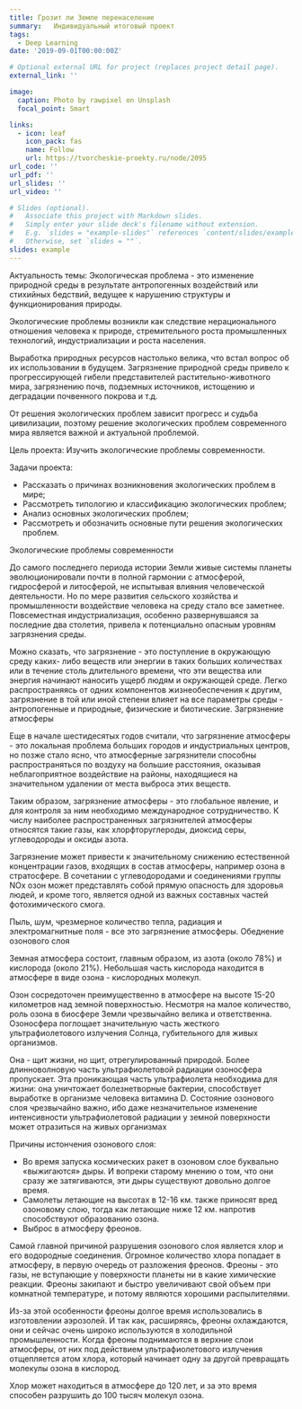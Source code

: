 ```yaml
---
title: Грозит ли Земле перенаселение
summary:   Индивидуальный итоговый проект
tags:
  - Deep Learning
date: '2019-09-01T00:00:00Z'

# Optional external URL for project (replaces project detail page).
external_link: ''

image:
  caption: Photo by rawpixel on Unsplash
  focal_point: Smart

links:
  - icon: leaf
    icon_pack: fas
    name: Follow
    url: https://tvorcheskie-proekty.ru/node/2095
url_code: ''
url_pdf: ''
url_slides: ''
url_video: ''

# Slides (optional).
#   Associate this project with Markdown slides.
#   Simply enter your slide deck's filename without extension.
#   E.g. `slides = "example-slides"` references `content/slides/example-slides.md`.
#   Otherwise, set `slides = ""`.
slides: example
---
```


Актуальность темы: Экологическая проблема - это изменение природной среды в результате антропогенных воздействий или стихийных бедствий, ведущее к нарушению структуры и функционирования природы.

Экологические проблемы возникли как следствие нерационального отношения человека к природе, стремительного роста промышленных технологий, индустриализации и роста населения.

Выработка природных ресурсов настолько велика, что встал вопрос об их использовании в будущем. Загрязнение природной среды привело к прогрессирующей гибели представителей растительно-животного мира, загрязнению почв, подземных источников, истощению и деградации почвенного покрова и т.д.

От решения экологических проблем зависит прогресс и судьба цивилизации, поэтому решение экологических проблем современного мира является важной и актуальной проблемой.

Цель проекта: Изучить экологические проблемы современности.

Задачи проекта:

   - Рассказать о причинах возникновения экологических проблем в мире;
   - Рассмотреть типологию и классификацию экологических проблем;
   - Анализ основных экологических проблем;
   - Рассмотреть и обозначить основные пути решения экологических проблем.

Экологические проблемы современности

До самого последнего периода истории Земли живые системы планеты эволюционировали почти в полной гармонии с атмосферой, гидросферой и литосферой, не испытывая влияния человеческой деятельности. Но по мере развития сельского хозяйства и промышленности воздействие человека на среду стало все заметнее. Повсеместная индустриализация, особенно развернувшаяся за последние два столетия, привела к потенциально опасным уровням загрязнения среды.

Можно сказать, что загрязнение - это поступление в окружающую среду каких- либо веществ или энергии в таких больших количествах или в течение столь длительного времени, что эти вещества или энергия начинают наносить ущерб людям и окружающей среде. Легко распространяясь от одних компонентов жизнеобеспечения к другим, загрязнение в той или иной степени влияет на все параметры среды - антропогенные и природные, физические и биотические.
Загрязнение атмосферы


Еще в начале шестидесятых годов считали, что загрязнение атмосферы - это локальная проблема больших городов и индустриальных центров, но позже стало ясно, что атмосферные загрязнители способны распространяться по воздуху на большие расстояния, оказывая неблагоприятное воздействие на районы, находящиеся на значительном удалении от места выброса этих веществ.

Таким образом, загрязнение атмосферы - это глобальное явление, и для контроля за ним необходимо международное сотрудничество. К числу наиболее распространенных загрязнителей атмосферы относятся такие газы, как хлорфторуглероды, диоксид серы, углеводороды и оксиды азота.

Загрязнение может привести к значительному снижению естественной концентрации газов, входящих в состав атмосферы, например озона в стратосфере. В сочетании с углеводородами и соединениями группы NOx озон может представлять собой прямую опасность для здоровья людей, и кроме того, является одной из важных составных частей фотохимического смога.

Пыль, шум, чрезмерное количество тепла, радиация и электромагнитные поля - все это загрязнение атмосферы.
Обеднение озонового слоя

Земная атмосфера состоит, главным образом, из азота (около 78%) и кислорода (около 21%). Небольшая часть кислорода находится в атмосфере в виде озона - кислородных молекул.

Озон сосредоточен преимущественно в атмосфере на высоте 15-20 километров над земной поверхностью. Несмотря на малое количество, роль озона в биосфере Земли чрезвычайно велика и ответственна. Озоносфера поглощает значительную часть жесткого ультрафиолетового излучения Солнца, губительного для живых организмов.

Она - щит жизни, но щит, отрегулированный природой. Более длинноволновую часть ультрафиолетовой радиации озоносфера пропускает. Эта проникающая часть ультрафиолета необходима для жизни: она уничтожает болезнетворные бактерии, способствует выработке в организме человека витамина D. Состояние озонового слоя чрезвычайно важно, ибо даже незначительное изменение интенсивности ультрафиолетовой радиации у земной поверхности может отразиться на живых организмах

Причины истончения озонового слоя:

   - Во время запуска космических ракет в озоновом слое буквально «выжигаются» дыры. И вопреки старому мнению о том, что они сразу же затягиваются, эти дыры существуют довольно долгое время.
   - Самолеты летающие на высотах в 12-16 км. также приносят вред озоновому слою, тогда как летающие ниже 12 км. напротив способствуют образованию озона.
   - Выброс в атмосферу фреонов.

Самой главной причиной разрушения озонового слоя является хлор и его водородные соединения. Огромное количество хлора попадает в атмосферу, в первую очередь от разложения фреонов. Фреоны - это газы, не вступающие у поверхности планеты ни в какие химические реакции. Фреоны закипают и быстро увеличивают свой объем при комнатной температуре, и потому являются хорошими распылителями.

Из-за этой особенности фреоны долгое время использовались в изготовлении аэрозолей. И так как, расширяясь, фреоны охлаждаются, они и сейчас очень широко используются в холодильной промышленности. Когда фреоны поднимаются в верхние слои атмосферы, от них под действием ультрафиолетового излучения отщепляется атом хлора, который начинает одну за другой превращать молекулы озона в кислород.

Хлор может находиться в атмосфере до 120 лет, и за это время способен разрушить до 100 тысяч молекул озона.
